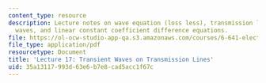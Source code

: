 ```yaml
---
content_type: resource
description: Lecture notes on wave equation (loss less), transmission line transient
  waves, and linear constant coefficient difference equations.
file: https://ol-ocw-studio-app-qa.s3.amazonaws.com/courses/6-641-electromagnetic-fields-forces-and-motion-spring-2009/35a13117993d63e6b7e8cad5acc1f67c_MIT6_641s09_lec17.pdf
file_type: application/pdf
resourcetype: Document
title: 'Lecture 17: Transient Waves on Transmission Lines'
uid: 35a13117-993d-63e6-b7e8-cad5acc1f67c
---
```

